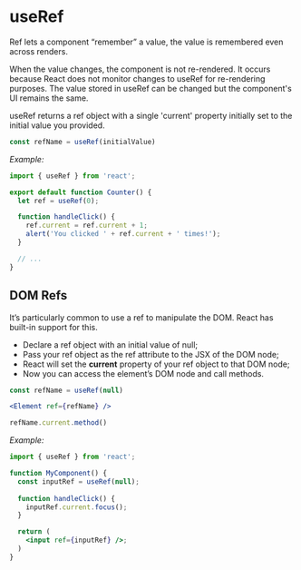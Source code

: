 # useRef

Ref lets a component “remember” a value, the value is remembered even across renders.

When the value changes, the component is not re-rendered. It occurs because React does not monitor changes to useRef for re-rendering purposes. The value stored in useRef can be changed but the component's UI remains the same.

useRef returns a ref object with a single 'current' property initially set to the initial value you provided.

```jsx
const refName = useRef(initialValue)
```

*Example:*

```jsx
import { useRef } from 'react';

export default function Counter() {
  let ref = useRef(0);

  function handleClick() {
    ref.current = ref.current + 1;
    alert('You clicked ' + ref.current + ' times!');
  }

  // ...
}
```

## DOM Refs

It’s particularly common to use a ref to manipulate the DOM. React has built-in support for this.

- Declare a ref object with an initial value of null;
- Pass your ref object as the ref attribute to the JSX of the DOM node;
- React will set the **current** property of your ref object to that DOM node;
- Now you can access the element’s DOM node and call methods.

```jsx
const refName = useRef(null)
```

```jsx
<Element ref={refName} />
```

```jsx
refName.current.method()
```

*Example:*

```jsx
import { useRef } from 'react';

function MyComponent() {
  const inputRef = useRef(null);
  
  function handleClick() {
    inputRef.current.focus();
  }

  return (
    <input ref={inputRef} />;
  )
}
```